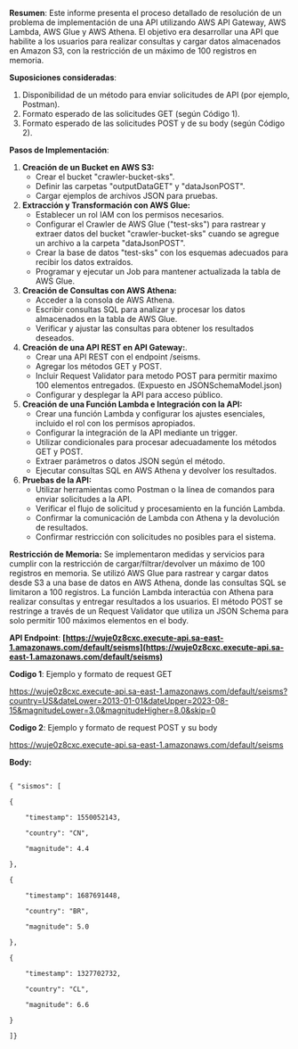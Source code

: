 <!-- Output copied to clipboard! -->

<!-----

Yay, no errors, warnings, or alerts!

Conversion time: 0.471 seconds.


Using this Markdown file:

1. Paste this output into your source file.
2. See the notes and action items below regarding this conversion run.
3. Check the rendered output (headings, lists, code blocks, tables) for proper
   formatting and use a linkchecker before you publish this page.

Conversion notes:

* Docs to Markdown version 1.0β34
* Tue Aug 15 2023 12:12:37 GMT-0700 (PDT)
* Source doc: ProyectoSismosREADME
----->


**Resumen**: Este informe presenta el proceso detallado de resolución de un problema de implementación de una API utilizando AWS API Gateway, AWS Lambda, AWS Glue y AWS Athena. El objetivo era desarrollar una API que habilite a los usuarios para realizar consultas y cargar datos almacenados en Amazon S3, con la restricción de un máximo de 100 registros en memoria.

**Suposiciones consideradas**:



1. Disponibilidad de un método para enviar solicitudes de API (por ejemplo, Postman).
2. Formato esperado de las solicitudes GET (según Código 1).
3. Formato esperado de las solicitudes POST y de su body (según Código 2).

**Pasos de Implementación**:



1. **Creación de un Bucket en AWS S3:**
    * Crear el bucket "crawler-bucket-sks".
    * Definir las carpetas "outputDataGET" y "dataJsonPOST".
    * Cargar ejemplos de archivos JSON para pruebas.
2. **Extracción y Transformación con AWS Glue:**
    * Establecer un rol IAM con los permisos necesarios.
    * Configurar el Crawler de AWS Glue ("test-sks") para rastrear y extraer datos del bucket "crawler-bucket-sks" cuando se agregue un archivo a la carpeta "dataJsonPOST".
    * Crear la base de datos "test-sks" con los esquemas adecuados para recibir los datos extraídos.
    * Programar y ejecutar un Job para mantener actualizada la tabla de AWS Glue.
3. **Creación de Consultas con AWS Athena:**
    * Acceder a la consola de AWS Athena.
    * Escribir consultas SQL para analizar y procesar los datos almacenados en la tabla de AWS Glue.
    * Verificar y ajustar las consultas para obtener los resultados deseados.
4. **Creación de una API REST en API Gateway:**.
    * Crear una API REST con el endpoint /seisms.
    * Agregar los métodos GET y POST.
    * Incluir Request Validator para metodo POST para permitir maximo 100 elementos entregados. (Expuesto en JSONSchemaModel.json)
    * Configurar y desplegar la API para acceso público.
5. **Creación de una Función Lambda e Integración con la API:**
    * Crear una función Lambda y configurar los ajustes esenciales, incluido el rol con los permisos apropiados.
    * Configurar la integración de la API mediante un trigger.
    * Utilizar condicionales para procesar adecuadamente los métodos GET y POST.
    * Extraer parámetros o datos JSON según el método.
    * Ejecutar consultas SQL en AWS Athena y devolver los resultados.
6. **Pruebas de la API:**
    * Utilizar herramientas como Postman o la línea de comandos para enviar solicitudes a la API.
    * Verificar el flujo de solicitud y procesamiento en la función Lambda.
    * Confirmar la comunicación de Lambda con Athena y la devolución de resultados.
    * Confirmar restricción con solicitudes no posibles para el sistema. 

**Restricción de Memoria:** Se implementaron medidas y servicios para cumplir con la restricción de cargar/filtrar/devolver un máximo de 100 registros en memoria. Se utilizó AWS Glue para rastrear y cargar datos desde S3 a una base de datos en AWS Athena, donde las consultas SQL se limitaron a 100 registros. La función Lambda interactúa con Athena para realizar consultas y entregar resultados a los usuarios. El método POST se restringe a través de un Request Validator que utiliza un JSON Schema para solo permitir 100 máximos elementos en el body.

**API Endpoint**: **[https://wuje0z8cxc.execute-api.sa-east-1.amazonaws.com/default/seisms](https://wuje0z8cxc.execute-api.sa-east-1.amazonaws.com/default/seisms)**

**Codigo 1**: Ejemplo y formato de request GET 

https://wuje0z8cxc.execute-api.sa-east-1.amazonaws.com/default/seisms?country=US&dateLower=2013-01-01&dateUpper=2023-08-15&magnitudeLower=3.0&magnitudeHigher=8.0&skip=0

**Codigo 2**: Ejemplo y formato de request POST y su body

https://wuje0z8cxc.execute-api.sa-east-1.amazonaws.com/default/seisms

**Body:**

```

{ "sismos": [

{

    "timestamp": 1550052143,

    "country": "CN",

    "magnitude": 4.4

},

{

    "timestamp": 1687691448,

    "country": "BR",

    "magnitude": 5.0

},

{

    "timestamp": 1327702732,

    "country": "CL",

    "magnitude": 6.6

}

]}

```
